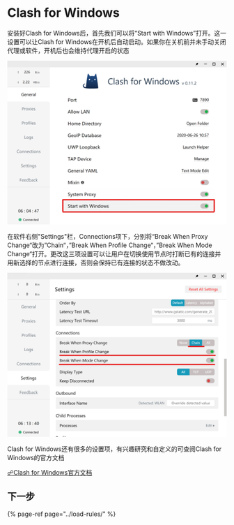 # Clash for Windows

安装好Clash for Windows后，首先我们可以将“Start with Windows”打开。这一设置可以让Clash for Windows在开机后自动启动。如果你在关机前并未手动关闭代理或软件，开机后也会维持代理开启的状态

![&#x5F00;&#x673A;&#x81EA;&#x542F;&#x9009;&#x9879;](../../.gitbook/assets/image.png)



在软件右侧"Settings"栏，Connections项下，分别将“Break When Proxy Change“改为”Chain“，”Break When Profile Change“，”Break When Mode Change“打开。更改这三项设置可以让用户在切换使用节点时打断已有的连接并用新选择的节点进行连接，否则会保持已有连接的状态不做改动。

![&#x5173;&#x4E8E;&#x8FDE;&#x63A5;&#x7684;&#x8BBE;&#x7F6E;&#x4F4D;&#x7F6E;](../../.gitbook/assets/image%20%284%29.png)



Clash for Windows还有很多的设置项，有兴趣研究和自定义的可查阅Clash for Windows的官方文档

[☍Clash for Windows官方文档](https://docs.cfw.lbyczf.com/)

## 下一步

{% page-ref page="../load-rules/" %}

